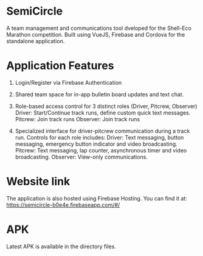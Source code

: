 # SemiCircle

A team management and communications tool dveloped for the Shell-Eco Marathon competition.
Built using VueJS, Firebase and Cordova for the standalone application.

Application Features
=
1. Login/Register via Firebase Authentication

2. Shared team space for in-app bulletin board updates and text chat.

3. Role-based access control for 3 distinct roles (Driver, Pitcrew, Observer)
    Driver: Start/Continue track runs, define custom quick text messages.
    Pitcrew: Join track runs
    Observer: Join track runs

4. Specialized interface for driver-pitcrew communication during a track run. Controls for each role includes:
    Driver: Text messaging, button messaging, emergency button indicator and video broadcasting.
    Pitcrew: Text messaging, lap counter, asynchronous timer and video broadcasting.
    Observer: View-only communications.

Website link
=
The application is also hosted using Firebase Hosting. 
You can find it at:
https://semicircle-b0e4e.firebaseapp.com/#/

APK
=
Latest APK is available in the directory files.
